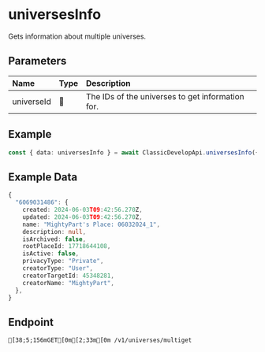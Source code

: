 
# universesInfo
Gets information about multiple universes.


## Parameters
| Name       | Type  | Description                                      |
| :--------- | :---- | :----------------------------------------------- |
| universeId | 🤷    | The IDs of the universes to get information for. |



## Example
```ts copy showLineNumbers
const { data: universesInfo } = await ClassicDevelopApi.universesInfo({ universeIds: [6069031486] }); 
```


## Example Data
```ts copy showLineNumbers
{
  "6069031486": {
    created: 2024-06-03T09:42:56.270Z,
    updated: 2024-06-03T09:42:56.270Z,
    name: "MightyPart's Place: 06032024_1",
    description: null,
    isArchived: false,
    rootPlaceId: 17718644108,
    isActive: false,
    privacyType: "Private",
    creatorType: "User",
    creatorTargetId: 45348281,
    creatorName: "MightyPart",
  },
} 
```


## Endpoint
```ansi
[38;5;156mGET[0m[2;33m[0m /v1/universes/multiget
```
  